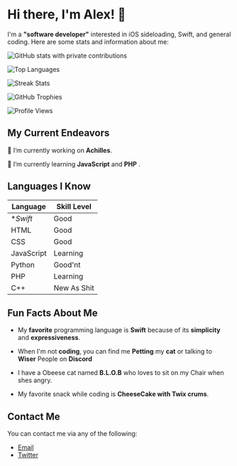 # Hi there, I'm Alex! 👋

I'm a **"software developer"** interested in iOS sideloading, Swift, and general coding. Here are some stats and information about me:



![GitHub stats with private contributions](https://github-readme-stats.vercel.app/api?username=Alexspaces&show_icons=true&count_private=true&theme=radical)


![Top Languages](https://github-readme-stats.vercel.app/api/top-langs/?username=Alexspaces&layout=compact&theme=radical)


![Streak Stats](https://github-readme-streak-stats.herokuapp.com/?user=Alexspaces&theme=radical)


![GitHub Trophies](https://github-profile-trophy.vercel.app/?username=Alexspaces&theme=onedark)


![Profile Views](https://komarev.com/ghpvc/?username=Alexspaces&color=blueviolet)


## My Current Endeavors

🔭 I’m currently working on **Achilles**.

🌱 I’m currently learning **JavaScript** and **PHP** .

## Languages I Know

| Language   | Skill Level |
| ---------- | ----------- |
| **Swift*   | Good        |
| HTML       | Good        |
| CSS        | Good        |
| JavaScript | Learning    |
| Python     | Good'nt     |
| PHP        | Learning    |
| C++        | New As Shit |
## Fun Facts About Me

- My **favorite** programming language is **Swift** because of its **simplicity** and **expressiveness**.

- When I'm not **coding**, you can find me **Petting** my **cat** or talking to **Wiser** People on **Discord** 

- I have a Obeese cat named **B.L.O.B** who loves to sit on my Chair when shes angry.

- My favorite snack while coding is **CheeseCake with Twix crums**.

## Contact Me

You can contact me via any of the following:

- [Email](mailto:me@alexspac.es)
- [Twitter](https://twitter.com/aIexspaces)

